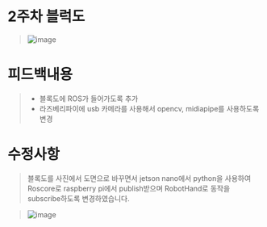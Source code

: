 # 2주차 블럭도
> ![image](https://user-images.githubusercontent.com/103232858/173008988-e92ca7eb-7532-42db-b3a9-a07a52a2e95a.png)

# 피드백내용
> - 블록도에 ROS가 들어가도록 추가
> - 라즈베리파이에 usb 카메라를 사용해서 opencv, midiapipe를 사용하도록 변경

# 수정사항
> 블록도를 사진에서 도면으로 바꾸면서 jetson nano에서 python을 사용하여 Roscore로 raspberry pi에서 publish받으며 RobotHand로 동작을 subscribe하도록 변경하였습니다.

> ![image](https://user-images.githubusercontent.com/103561996/173181731-0c5ec275-fc15-41dc-806f-f54057a51530.png)
